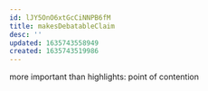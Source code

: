 ```yaml
---
id: lJY5OnO6xtGcCiNNPB6fM
title: makesDebatableClaim
desc: ''
updated: 1635743558949
created: 1635743519986
---
```




more important than highlights: point of contention
